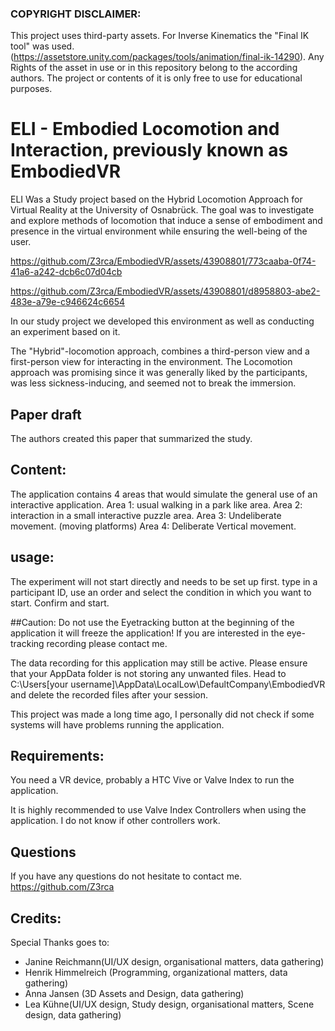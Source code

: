 ### COPYRIGHT DISCLAIMER: 
This project uses third-party assets. For Inverse Kinematics the "Final IK tool"  was used. (https://assetstore.unity.com/packages/tools/animation/final-ik-14290). Any Rights of the asset in use or in this repository belong to the according authors. The project or contents of it is only free to use for educational purposes. 

# ELI - Embodied Locomotion and Interaction, previously known as  EmbodiedVR   
ELI Was a Study project based on the Hybrid Locomotion Approach for Virtual Reality at the University of Osnabrück. The goal was to investigate and explore methods of locomotion that induce a sense of embodiment and presence in the virtual environment while ensuring the well-being of the user.


https://github.com/Z3rca/EmbodiedVR/assets/43908801/773caaba-0f74-41a6-a242-dcb6c07d04cb


https://github.com/Z3rca/EmbodiedVR/assets/43908801/d8958803-abe2-483e-a79e-c946624c6654



In our study project we developed this environment as well as conducting an experiment based on it. 

The "Hybrid"-locomotion approach, combines a third-person view and a first-person view for interacting in the environment. The Locomotion approach was promising since it was generally liked by the participants, was less sickness-inducing, and seemed not to break the immersion.

## Paper draft
The authors created this paper that summarized the study.


## Content:
The application contains 4 areas that would simulate the general use of an interactive application. 
Area 1: usual walking in a park like area.
Area 2: interaction in a small interactive puzzle area.
Area 3: Undeliberate movement.  (moving platforms) 
Area 4: Deliberate Vertical movement.


## usage:
The experiment will not start directly and needs to be set up first. type in a participant ID, use an order and select the condition in which you want to start. Confirm and start.

##Caution:
Do not use the Eyetracking button at the beginning of the application it will freeze the application! If you are interested in the eye-tracking recording please contact me. 

The data recording for this application may still be active. Please ensure that your AppData folder is not storing any unwanted files. 
Head to C:\Users\[your username]\AppData\LocalLow\DefaultCompany\EmbodiedVR
and delete the recorded files after your session. 

This project was made a long time ago, I personally did not check if some systems will have problems running the application. 


## Requirements: 
You need a VR device, probably a HTC Vive or Valve Index to run the application.

It is highly recommended to use Valve Index Controllers when using the application. I do not know if other controllers work.


## Questions

If you have any questions do not hesitate to contact me. https://github.com/Z3rca

## Credits:

Special Thanks goes to:
- Janine Reichmann(UI/UX design, organisational matters, data gathering)
- Henrik Himmelreich (Programming, organizational matters, data gathering)
- Anna Jansen (3D Assets and Design, data gathering)
- Lea Kühne(UI/UX design, Study design, organisational matters, Scene design, data gathering) 

